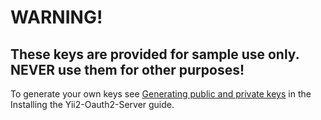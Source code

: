 WARNING!
========

These keys are provided for sample use only. NEVER use them for other purposes! 
------------------------------------------------------------------------------

To generate your own keys see [Generating public and private keys](../../../docs/guide/start-installation.md#generating-pki-keys) 
in the Installing the Yii2-Oauth2-Server guide.
